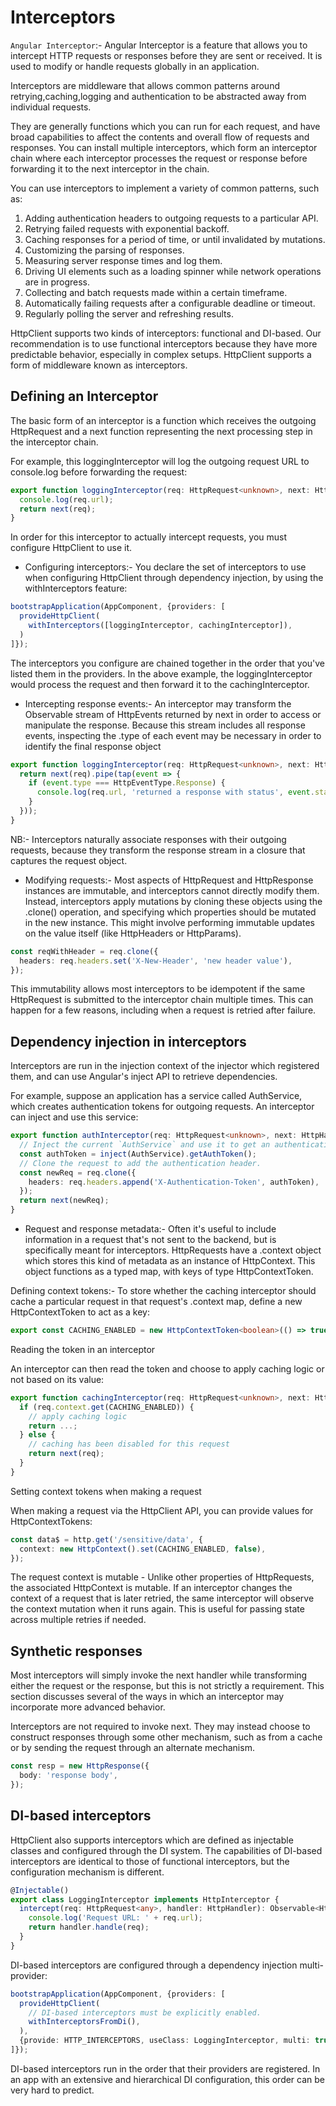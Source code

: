 # Interceptors

`Angular Interceptor`:- Angular Interceptor is a feature that allows you to intercept HTTP requests or responses before they are sent or received. It is used to modify or handle requests globally in an application.

Interceptors are middleware that allows common patterns around retrying,caching,logging and authentication to be abstracted away from individual requests.

They are generally functions which you can run for each request, and have broad capabilities to affect the contents and overall flow of requests and responses. You can install multiple interceptors, which form an interceptor chain where each interceptor processes the request or response before forwarding it to the next interceptor in the chain.

You can use interceptors to implement a variety of common patterns, such as:

   1. Adding authentication headers to outgoing requests to a particular API.
   2. Retrying failed requests with exponential backoff.
   3. Caching responses for a period of time, or until invalidated by mutations.
   4. Customizing the parsing of responses.
   5. Measuring server response times and log them.
   6. Driving UI elements such as a loading spinner while network operations are in progress.
   7. Collecting and batch requests made within a certain timeframe.
   8. Automatically failing requests after a configurable deadline or timeout.
   9. Regularly polling the server and refreshing results.

HttpClient supports two kinds of interceptors: functional and DI-based. Our recommendation is to use functional interceptors because they have more predictable behavior, especially in complex setups.
HttpClient supports a form of middleware known as interceptors.

## Defining an Interceptor

The basic form of an interceptor is a function which receives the outgoing HttpRequest and a next function representing the next processing step in the interceptor chain.

For example, this loggingInterceptor will log the outgoing request URL to console.log before forwarding the request:

```ts
export function loggingInterceptor(req: HttpRequest<unknown>, next: HttpHandlerFn): Observable<HttpEvent<unknown>> {
  console.log(req.url);
  return next(req);
}
```

In order for this interceptor to actually intercept requests, you must configure HttpClient to use it.

- Configuring interceptors:- You declare the set of interceptors to use when configuring HttpClient through dependency injection, by using the withInterceptors feature:

```ts
bootstrapApplication(AppComponent, {providers: [
  provideHttpClient(
    withInterceptors([loggingInterceptor, cachingInterceptor]),
  )
]});
```

The interceptors you configure are chained together in the order that you've listed them in the providers. In the above example, the loggingInterceptor would process the request and then forward it to the cachingInterceptor.

- Intercepting response events:- An interceptor may transform the Observable stream of HttpEvents returned by next in order to access or manipulate the response. Because this stream includes all response events, inspecting the .type of each event may be necessary in order to identify the final response object

```ts
export function loggingInterceptor(req: HttpRequest<unknown>, next: HttpHandlerFn): Observable<HttpEvent<unknown>> {
  return next(req).pipe(tap(event => {
    if (event.type === HttpEventType.Response) {
      console.log(req.url, 'returned a response with status', event.status);
    }
  }));
}
```

NB:- Interceptors naturally associate responses with their outgoing requests, because they transform the response stream in a closure that captures the request object.

- Modifying requests:- Most aspects of HttpRequest and HttpResponse instances are immutable, and interceptors cannot directly modify them. Instead, interceptors apply mutations by cloning these objects using the .clone() operation, and specifying which properties should be mutated in the new instance. This might involve performing immutable updates on the value itself (like HttpHeaders or HttpParams).

```ts
const reqWithHeader = req.clone({
  headers: req.headers.set('X-New-Header', 'new header value'),
});
```

This immutability allows most interceptors to be idempotent if the same HttpRequest is submitted to the interceptor chain multiple times. This can happen for a few reasons, including when a request is retried after failure.

## Dependency injection in interceptors

Interceptors are run in the injection context of the injector which registered them, and can use Angular's inject API to retrieve dependencies.

For example, suppose an application has a service called AuthService, which creates authentication tokens for outgoing requests. An interceptor can inject and use this service:

```ts
export function authInterceptor(req: HttpRequest<unknown>, next: HttpHandlerFn) {
  // Inject the current `AuthService` and use it to get an authentication token:
  const authToken = inject(AuthService).getAuthToken();
  // Clone the request to add the authentication header.
  const newReq = req.clone({
    headers: req.headers.append('X-Authentication-Token', authToken),
  });
  return next(newReq);
}
```

- Request and response metadata:- Often it's useful to include information in a request that's not sent to the backend, but is specifically meant for interceptors. HttpRequests have a .context object which stores this kind of metadata as an instance of HttpContext. This object functions as a typed map, with keys of type HttpContextToken.

 Defining context tokens:- To store whether the caching interceptor should cache a particular request in that request's .context map, define a new HttpContextToken to act as a key:

```ts
export const CACHING_ENABLED = new HttpContextToken<boolean>(() => true);
```

 Reading the token in an interceptor

An interceptor can then read the token and choose to apply caching logic or not based on its value:

```ts
export function cachingInterceptor(req: HttpRequest<unknown>, next: HttpHandlerFn): Observable<HttpEvent<unknown>> {
  if (req.context.get(CACHING_ENABLED)) {
    // apply caching logic
    return ...;
  } else {
    // caching has been disabled for this request
    return next(req);
  }
}
```

 Setting context tokens when making a request

When making a request via the HttpClient API, you can provide values for HttpContextTokens:

```ts
const data$ = http.get('/sensitive/data', {
  context: new HttpContext().set(CACHING_ENABLED, false),
});
```

The request context is mutable - Unlike other properties of HttpRequests, the associated HttpContext is mutable. If an interceptor changes the context of a request that is later retried, the same interceptor will observe the context mutation when it runs again. This is useful for passing state across multiple retries if needed.

## Synthetic responses

Most interceptors will simply invoke the next handler while transforming either the request or the response, but this is not strictly a requirement. This section discusses several of the ways in which an interceptor may incorporate more advanced behavior.

Interceptors are not required to invoke next. They may instead choose to construct responses through some other mechanism, such as from a cache or by sending the request through an alternate mechanism.

```ts
const resp = new HttpResponse({
  body: 'response body',
});
```

## DI-based interceptors

HttpClient also supports interceptors which are defined as injectable classes and configured through the DI system. The capabilities of DI-based interceptors are identical to those of functional interceptors, but the configuration mechanism is different.

```ts
@Injectable()
export class LoggingInterceptor implements HttpInterceptor {
  intercept(req: HttpRequest<any>, handler: HttpHandler): Observable<HttpEvent<any>> {
    console.log('Request URL: ' + req.url);
    return handler.handle(req);
  }
}
```

DI-based interceptors are configured through a dependency injection multi-provider:

```ts
bootstrapApplication(AppComponent, {providers: [
  provideHttpClient(
    // DI-based interceptors must be explicitly enabled.
    withInterceptorsFromDi(),
  ),
  {provide: HTTP_INTERCEPTORS, useClass: LoggingInterceptor, multi: true},
]});
```

DI-based interceptors run in the order that their providers are registered. In an app with an extensive and hierarchical DI configuration, this order can be very hard to predict.
